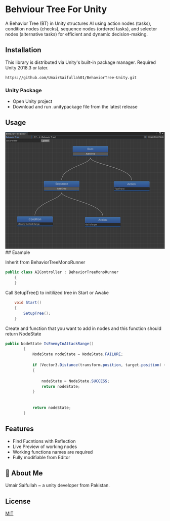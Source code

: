 
# Behviour Tree For Unity

A Behavior Tree (BT) in Unity structures AI using action nodes (tasks), condition nodes (checks), sequence nodes (ordered tasks), and selector nodes (alternative tasks) for efficient and dynamic decision-making.


## Installation

This library is distributed via Unity's built-in package manager. Required Unity 2018.3 or later.

```
https://github.com/UmairSaifullah01/BehaviorTree-Unity.git

```

### Unity Package
- Open Unity project
- Download and run .unitypackage file from the latest release  
## Usage

![Behavior Tree Node Views](https://raw.githubusercontent.com/UmairSaifullah01/Images/master/BehaviorTreeNodeViews.png)## Example

Inherit from BehaviorTreeMonoRunner 
```csharp
public class AIController : BehaviorTreeMonoRunner
	{
    }
```
Call SetupTree() to initilized tree in Start or Awake
```csharp 
    void Start()
    {
        SetupTree();
    }

```
Create and function that you want to add in nodes and this function should return NodeState

```csharp
public NodeState IsEnemyInAttackRange()
		{
			NodeState nodeState = NodeState.FAILURE;
			
			if (Vector3.Distance(transform.position, target.position) <= attackRange)
			{
				
				nodeState = NodeState.SUCCESS;
				return nodeState;
			}

			
			return nodeState;
		}
```
## Features

- Find Fucntions with Reflection
- Live Preview of working nodes
- Working functions names are required
- Fully modifiable from Editor


## 🚀 About Me
Umair Saifullah ~ a unity developer from Pakistan.


## License

[MIT](https://github.com/UmairSaifullah01/BehaviorTree-Unity/blob/master/LICENSE)

